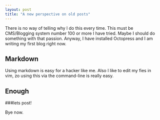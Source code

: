 ```yaml
---
layout: post
title: "A new perspective on old posts"
---
```

There is no way of telling why I do this every time. This must be CMS/Blogging system number 100 or more I have tried. Maybe I should do something with that passion. Anyway, I have installed Octopress and I am writing my first blog right now.

Markdown
---------
Using markdown is easy for a hacker like me. Also I like to edit my fies in vim, zo using this via the command-line is really easy.

Enough
------
###lets post!

Bye now.
